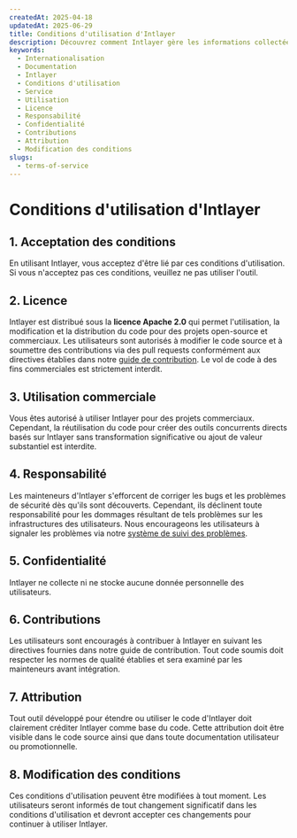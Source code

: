 ```yaml
---
createdAt: 2025-04-18
updatedAt: 2025-06-29
title: Conditions d'utilisation d'Intlayer
description: Découvrez comment Intlayer gère les informations collectées via notre site web et CMS. Suivez la documentation pour comprendre les différents formats et cas d'utilisation.
keywords:
  - Internationalisation
  - Documentation
  - Intlayer
  - Conditions d'utilisation
  - Service
  - Utilisation
  - Licence
  - Responsabilité
  - Confidentialité
  - Contributions
  - Attribution
  - Modification des conditions
slugs:
  - terms-of-service
---
```


# Conditions d'utilisation d'Intlayer

## 1. Acceptation des conditions

En utilisant Intlayer, vous acceptez d'être lié par ces conditions d'utilisation. Si vous n'acceptez pas ces conditions, veuillez ne pas utiliser l'outil.

## 2. Licence

Intlayer est distribué sous la **licence Apache 2.0** qui permet l'utilisation, la modification et la distribution du code pour des projets open-source et commerciaux. Les utilisateurs sont autorisés à modifier le code source et à soumettre des contributions via des pull requests conformément aux directives établies dans notre [guide de contribution](https://github.com/aymericzip/intlayer/blob/main/CONTRIBUTING.md). Le vol de code à des fins commerciales est strictement interdit.

## 3. Utilisation commerciale

Vous êtes autorisé à utiliser Intlayer pour des projets commerciaux. Cependant, la réutilisation du code pour créer des outils concurrents directs basés sur Intlayer sans transformation significative ou ajout de valeur substantiel est interdite.

## 4. Responsabilité

Les mainteneurs d'Intlayer s'efforcent de corriger les bugs et les problèmes de sécurité dès qu'ils sont découverts. Cependant, ils déclinent toute responsabilité pour les dommages résultant de tels problèmes sur les infrastructures des utilisateurs. Nous encourageons les utilisateurs à signaler les problèmes via notre [système de suivi des problèmes](https://github.com/aymericzip/intlayer/issues).

## 5. Confidentialité

Intlayer ne collecte ni ne stocke aucune donnée personnelle des utilisateurs.

## 6. Contributions

Les utilisateurs sont encouragés à contribuer à Intlayer en suivant les directives fournies dans notre guide de contribution. Tout code soumis doit respecter les normes de qualité établies et sera examiné par les mainteneurs avant intégration.

## 7. Attribution

Tout outil développé pour étendre ou utiliser le code d'Intlayer doit clairement créditer Intlayer comme base du code. Cette attribution doit être visible dans le code source ainsi que dans toute documentation utilisateur ou promotionnelle.

## 8. Modification des conditions

Ces conditions d'utilisation peuvent être modifiées à tout moment. Les utilisateurs seront informés de tout changement significatif dans les conditions d'utilisation et devront accepter ces changements pour continuer à utiliser Intlayer.
